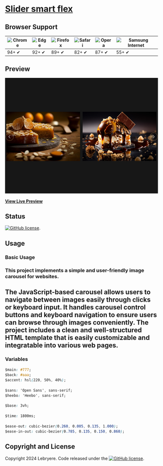 # [Slider smart flex](https://lebryere.github.io/Slider-smart-flex/)

## Browser Support

![Chrome](https://raw.githubusercontent.com/alrra/browser-logos/master/src/chrome/chrome_48x48.png) | ![Edge](https://raw.githubusercontent.com/alrra/browser-logos/master/src/edge/edge_48x48.png) | ![Firefox](https://raw.githubusercontent.com/alrra/browser-logos/master/src/firefox/firefox_48x48.png) | ![Safari](https://raw.githubusercontent.com/alrra/browser-logos/master/src/safari/safari_48x48.png) | ![Opera](https://raw.githubusercontent.com/alrra/browser-logos/master/src/opera/opera_48x48.png) | ![Samsung Internet](https://raw.githubusercontent.com/alrra/browser-logos/master/src/samsung-internet/samsung-internet_48x48.png)
--- | --- | --- | --- | --- | --- |
94+ ✔ | 92+ ✔ | 89+ ✔ | 82+ ✔ | 87+ ✔ | 55+ ✔ |

## Preview

[![Resume Preview](preview.png)](https://lebryere.github.io/Slider-smart-flex/)

**[View Live Preview](https://lebryere.github.io/Slider-smart-flex/)**

## Status

[![GitHub license](https://img.shields.io/badge/license-MIT-green?&style=plastic)](https://raw.githubusercontent.com/LeBryere/Slider-smart-flex/master/LICENSE).

## Usage

### Basic Usage

### This project implements a simple and user-friendly image carousel for websites.
The JavaScript-based carousel allows users to navigate between images easily through clicks or keyboard input. It handles carousel control buttons and keyboard navigation to ensure users can browse through images conveniently. The project includes a clean and well-structured HTML template that is easily customizable and integratable into various web pages.
-

### Variables
```css
$main: #777;
$back: #aaa;
$accent: hsl(220, 50%, 40%);

$sans: 'Open Sans', sans-serif;
$heebo: 'Heebo', sans-serif;

$base: 3vh;

$time: 1800ms;

$ease-out: cubic-bezier(0.260, 0.005, 0.135, 1.000);
$ease-in-out: cubic-bezier(0.785, 0.135, 0.150, 0.860);
```

## Copyright and License

Copyright 2024 Lebryere. Code released under the [![GitHub license](https://img.shields.io/badge/license-MIT-green?&style=plastic)](https://raw.githubusercontent.com/LeBryere/Slider-smart-flex/master/LICENSE).

